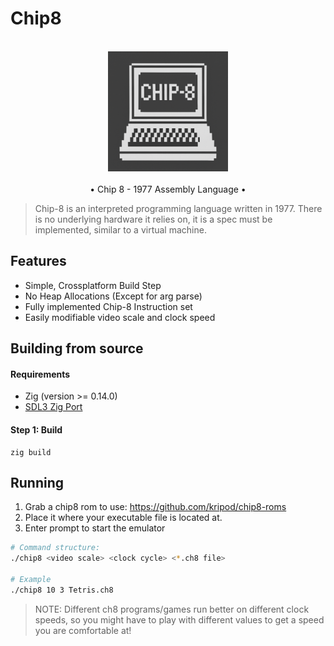 # Chip8

<p align="center"><br><img src="https://raw.githubusercontent.com/mevanl/chip8/refs/heads/master/chip8.png" height="192"><br><br></b>• Chip 8 - 1977 Assembly Language •<br></p>

> Chip-8 is an interpreted programming language written in 1977. There is no underlying hardware it relies on, it is a spec must be implemented, similar to a virtual machine.

## Features 
- Simple, Crossplatform Build Step
- No Heap Allocations (Except for arg parse)
- Fully implemented Chip-8 Instruction set
- Easily modifiable video scale and clock speed

## Building from source
#### Requirements
- Zig (version >= 0.14.0)
- [SDL3 Zig Port](https://github.com/castholm/SDL)

#### Step 1: Build
```zig
zig build
```

## Running 
1. Grab a chip8 rom to use: https://github.com/kripod/chip8-roms
2. Place it where your executable file is located at. 
3. Enter prompt to start the emulator
```bash
# Command structure:
./chip8 <video scale> <clock cycle> <*.ch8 file>

# Example 
./chip8 10 3 Tetris.ch8
```
> NOTE: Different ch8 programs/games run better on different clock speeds, so you might have to play with different values to get a speed you are comfortable at! 